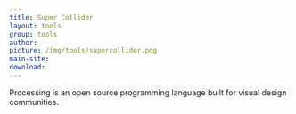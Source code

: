 ```yaml
---
title: Super Collider
layout: tools
group: tools
author:
picture: /img/tools/supercollider.png
main-site:
download:
---
```

Processing is an open source programming language built for visual design communities.
